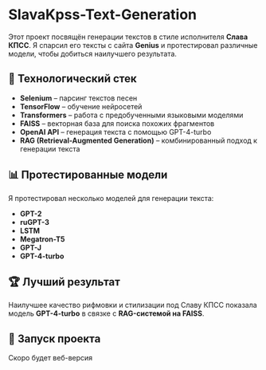 # SlavaKpss-Text-Generation

Этот проект посвящён генерации текстов в стиле исполнителя **Слава КПСС**. Я спарсил его тексты с сайта **Genius** и протестировал различные модели, чтобы добиться наилучшего результата.

## 🔧 Технологический стек
- **Selenium** – парсинг текстов песен
- **TensorFlow** – обучение нейросетей
- **Transformers** – работа с предобученными языковыми моделями
- **FAISS** – векторная база для поиска похожих фрагментов
- **OpenAI API** – генерация текста с помощью GPT-4-turbo
- **RAG (Retrieval-Augmented Generation)** – комбинированный подход к генерации текста

## 📊 Протестированные модели
Я протестировал несколько моделей для генерации текста:
- **GPT-2**
- **ruGPT-3**
- **LSTM**
- **Megatron-T5**
- **GPT-J**
- **GPT-4-turbo**

## 🏆 Лучший результат
Наилучшее качество рифмовки и стилизации под Славу КПСС показала модель **GPT-4-turbo** в связке с **RAG-системой на FAISS**.

## 🚀 Запуск проекта
Скоро будет веб-версия
